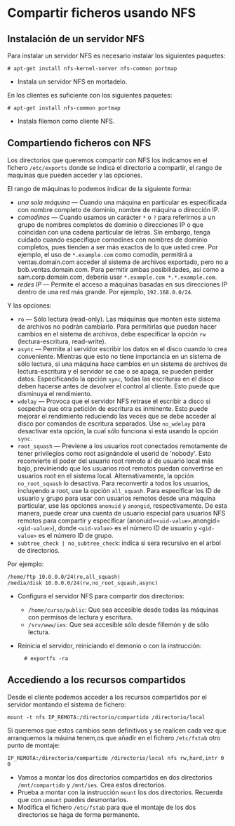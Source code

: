 # Compartir ficheros usando NFS

## Instalación de un servidor NFS

Para instalar un servidor NFS es necesario instalar los siguientes paquetes:
    
    # apt-get install nfs-kernel-server nfs-common portmap 

* Instala un servidor NFS en mortadelo.

En los clientes es suficiente con los siguientes paquetes:
    
    # apt-get install nfs-common portmap
  
* Instala filemon como cliente NFS.

## Compartiendo ficheros con NFS
  
Los directorios que queremos compartir con NFS los indicamos en el fichero `/etc/exports` donde se indica el directorio a compartir, el rango de maquinas que pueden acceder y las opciones.
  
El rango de máquinas lo podemos indicar de la siguiente forma:
  
* *una sola máquina* — Cuando una máquina en particular es especificada con nombre completo de dominio, nombre de máquina o dirección IP. 
* *comodines* — Cuando usamos un carácter `*` o `?` para referirnos a un grupo de nombres completos de dominio o direcciones IP o que coincidan con una cadena particular de letras. 
    Sin embargo, tenga cuidado cuando especifique comodines con nombres de dominio completos, pues tienden a ser más exactos de lo que usted cree. Por ejemplo, el uso de `*.example.com` como comodín, permitirá a ventas.domain.com acceder al sistema de archivos exportado, pero no a bob.ventas.domain.com. Para permitir ambas posibilidades, así como a sam.corp.domain.com, debería usar `*.example.com *.*.example.com`. 
* *redes IP* — Permite el acceso a máquinas basadas en sus direcciones IP dentro de una red más grande. Por ejemplo, `192.168.0.0/24`.

Y las opciones:

* `ro` — Sólo lectura (read-only). Las máquinas que monten este sistema de archivos no podrán cambiarlo. Para permitirlas que puedan hacer cambios en el sistema de archivos, debe especificar la opción `rw` (lectura-escritura, read-write). 
*  `async` — Permite al servidor escribir los datos en el disco cuando lo crea conveniente. Mientras que esto no tiene importancia en un sistema de sólo lectura, si una máquina hace cambios en un sistema de archivos de lectura-escritura y el servidor se cae o se apaga, se pueden perder datos. Especificando la opción `sync`, todas las escrituras en el disco deben hacerse antes de devolver el control al cliente. Esto puede que disminuya el rendimiento. 
* `wdelay` — Provoca que el servidor NFS retrase el escribir a disco si sospecha que otra petición de escritura es inminente. Esto puede mejorar el rendimiento reduciendo las veces que se debe acceder al disco por comandos de escritura separados. Use `no_wdelay` para desactivar esta opción, la cual sólo funciona si está usando la opción `sync`. 
* `root_squash` — Previene a los usuarios root conectados remotamente de tener privilegios como root asignándole el userid de 'nobody'. Esto reconvierte el poder del usuario root remoto al de usuario local más bajo, previniendo que los usuarios root remotos puedan convertirse en usuarios root en el sistema local. Alternativamente, la opción `no_root_squash` lo desactiva. Para reconvertir a todos los usuarios, incluyendo a root, use la opción `all_squash`. Para especificar los ID de usuario y grupo para usar con usuarios remotos desde una máquina particular, use las opciones `anonuid` y `anongid`, respectivamente. De esta manera, puede crear una cuenta de usuario especial para usuarios NFS remotos para compartir y especificar (anonuid=`<uid-value>`,anongid=`<gid-value>`), donde `<uid-value>` es el número ID de usuario y `<gid-value>` es el número ID de grupo.
* `subtree_check | no_subtree_check`: indica si sera recursivo en el arbol de directorios.

Por ejemplo:
  
    /home/ftp 10.0.0.0/24(ro,all_squash)
    /media/disk 10.0.0.0/24(rw,no_root_squash,async)
    
  
* Configura el servidor NFS para compartir dos directorios:
      
    * `/home/curso/public`: Que sea accesible desde todas las máquinas con permisos de lectura y escritura.
    * `/srv/www/ies`: Que sea accesible sólo desde fillemón y de sólo lectura.

* Reinicia el servidor, reiniciando el demonio o con la instrucción:
        
        # exportfs -ra
    
## Accediendo a los recursos compartidos
  
Desde el cliente podemos acceder a los recursos compartidos por el servidor montando el sistema de fichero:
  
    mount -t nfs IP_REMOTA:/directorio/compartido /directorio/local


Si queremos que estos cambios sean definitivos y se realicen cada vez que arranquemos la máuina tenem,os que añadir en el fichero `/etc/fstab` otro punto de montaje:

    IP_REMOTA:/directorio/compartido /directorio/local nfs rw,hard,intr 0 0

* Vamos a montar los dos directorios compartidos en dos directorios `/mnt/compartido` y `/mnt/ies`. Crea estos directorios.
* Prueba a montar con la instrucción `mount` los dos directorios. Recuerda que con `umount` puedes desmontarlos.
* Modifica el fichero `/etc/fstab` para que el montaje de los dos directorios se haga de forma permanente.
